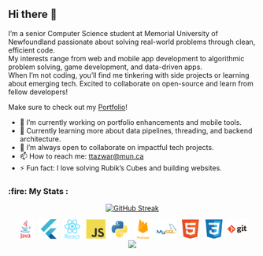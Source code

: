## Hi there 👋

I’m a senior Computer Science student at Memorial University of Newfoundland passionate about solving real-world problems through clean, efficient code.  
My interests range from web and mobile app development to algorithmic problem solving, game development, and data-driven apps.  
When I’m not coding, you’ll find me tinkering with side projects or learning about emerging tech. Excited to collaborate on open-source and learn from fellow developers!


Make sure to check out my [Portfolio](https://taqitazwar.com)!
- 🔭 I’m currently working on portfolio enhancements and mobile tools.
- 🌱 Currently learning more about data pipelines, threading, and backend architecture.
- 👯 I’m always open to collaborate on impactful tech projects.
- 📫 How to reach me: ttazwar@mun.ca
- ⚡ Fun fact: I love solving Rubik’s Cubes and building websites.

<h3>:fire: My Stats :</h3>
<p align="center">
<a href="https://git.io/streak-stats"><img src="https://github-readme-streak-stats.herokuapp.com?user=taqitazwar&theme=gruvbox-duo" alt="GitHub Streak" /></a>
</p>

<div id="header" align="center">
  <img src="https://github.com/devicons/devicon/blob/master/icons/java/java-original-wordmark.svg" title="Java" alt="Java" width="40" height="40"/>&nbsp;
  <img src="https://github.com/devicons/devicon/blob/master/icons/flutter/flutter-original.svg" title="Flutter" alt="Flutter" width="40" height="40"/>&nbsp;
  <img src="https://github.com/devicons/devicon/blob/master/icons/react/react-original-wordmark.svg" title="React" alt="React" width="40" height="40"/>&nbsp;
  <img src="https://github.com/devicons/devicon/blob/master/icons/javascript/javascript-original.svg" title="JavaScript" alt="JavaScript" width="40" height="40"/>&nbsp;
  <img src="https://github.com/devicons/devicon/blob/master/icons/python/python-original.svg" title="Python" alt="Python" width="40" height="40"/>&nbsp;
  <img src="https://github.com/devicons/devicon/blob/master/icons/firebase/firebase-plain-wordmark.svg" title="Firebase" alt="Firebase" width="40" height="40"/>&nbsp;
  <img src="https://github.com/devicons/devicon/blob/master/icons/mysql/mysql-original-wordmark.svg" title="MySQL" alt="MySQL" width="40" height="40"/>&nbsp;
  <img src="https://github.com/devicons/devicon/blob/master/icons/html5/html5-original.svg" title="HTML5" alt="HTML5" width="40" height="40"/>&nbsp;
  <img src="https://github.com/devicons/devicon/blob/master/icons/css3/css3-original.svg" title="CSS3" alt="CSS3" width="40" height="40"/>&nbsp;
  <img src="https://github.com/devicons/devicon/blob/master/icons/git/git-original-wordmark.svg" title="Git" alt="Git" width="40" height="40"/>&nbsp;
</div>

<div id="header" align="center">
  <img src="https://miro.medium.com/v2/resize:fit:720/format:webp/1*UxHoxcxQXAFMk4z-zl1wKw.gif" width="500"/>
</div>
